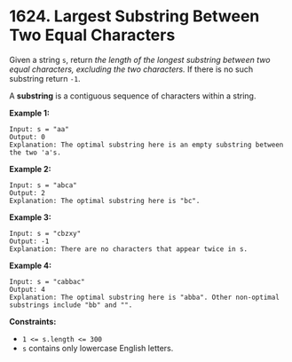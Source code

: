 # 1624. Largest Substring Between Two Equal Characters

Given a string `s`, return *the length of the longest substring between two equal characters, excluding the two characters.* If there is no such substring return `-1`.

A **substring** is a contiguous sequence of characters within a string.

**Example 1:**

```()
Input: s = "aa"
Output: 0
Explanation: The optimal substring here is an empty substring between the two 'a's.
```

**Example 2:**

```()
Input: s = "abca"
Output: 2
Explanation: The optimal substring here is "bc".
```

**Example 3:**

```()
Input: s = "cbzxy"
Output: -1
Explanation: There are no characters that appear twice in s.
```

**Example 4:**

```()
Input: s = "cabbac"
Output: 4
Explanation: The optimal substring here is "abba". Other non-optimal substrings include "bb" and "".
```

**Constraints:**

- `1 <= s.length <= 300`
- `s` contains only lowercase English letters.
